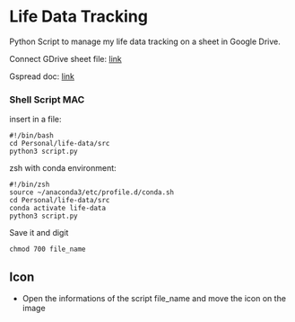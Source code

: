 # Life Data Tracking

Python Script to manage my life data tracking on a sheet in Google Drive.

Connect GDrive sheet file: [link](https://medium.com/daily-python/python-script-to-edit-google-sheets-daily-python-7-aadce27846c0)

Gspread doc: [link](https://gspread.readthedocs.io/en/latest/)


### Shell Script MAC

insert in a file:

    #!/bin/bash
    cd Personal/life-data/src
    python3 script.py

zsh with conda environment:

    #!/bin/zsh
    source ~/anaconda3/etc/profile.d/conda.sh
    cd Personal/life-data/src
    conda activate life-data
    python3 script.py

Save it and digit

    chmod 700 file_name

## Icon

- Open the informations of the script file_name and move the icon on the image
